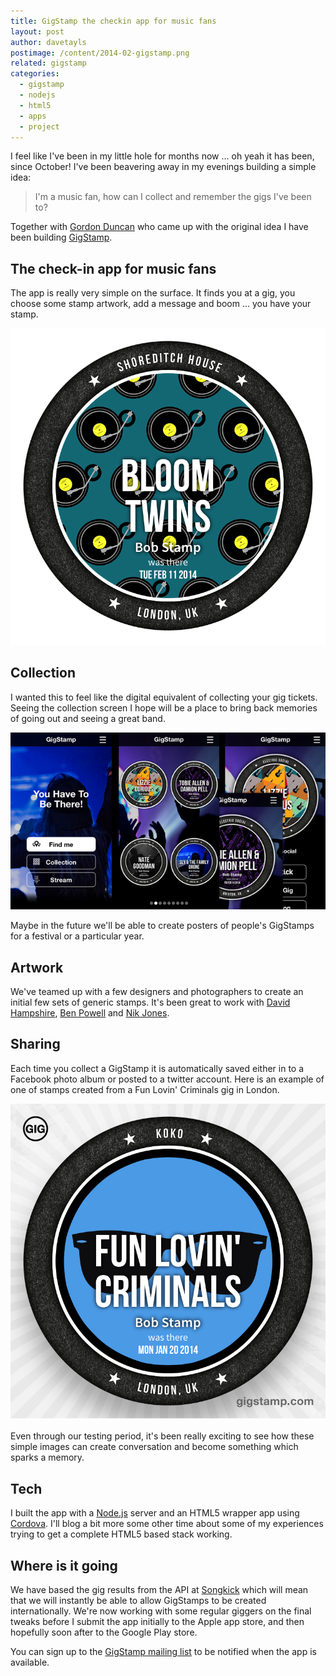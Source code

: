 ```yaml
---
title: GigStamp the checkin app for music fans
layout: post
author: davetayls
postimage: /content/2014-02-gigstamp.png
related: gigstamp
categories: 
  - gigstamp
  - nodejs
  - html5
  - apps
  - project
---
```


I feel like I've been in my little hole for months now ... oh yeah it has been, since October! I've been beavering away in my evenings building a simple idea: 

> I'm a music fan, how can I collect and remember the gigs I've been to?

Together with [Gordon Duncan](http://www.apb-pr.co.uk/) who came up with the original idea I have been building [GigStamp](http://gigstamp.com).

## The check-in app for music fans

The app is really very simple on the surface. It finds you at a gig, you choose some stamp artwork, add a message and boom ... you have your stamp.

![share](/content/2014-02-gigstamp-stamp.png)

## Collection

I wanted this to feel like the digital equivalent of collecting your gig tickets. Seeing the collection screen I hope will be a place to bring back memories of going out and seeing a great band.

![screens](/content/2014-02-gigstamp-screens.png)

Maybe in the future we'll be able to create posters of people's GigStamps for a festival or a particular year.

## Artwork

We've teamed up with a few designers and photographers to create an initial few sets of generic stamps. It's been great to work with [David Hampshire](https://www.behance.net/DavidHampshire), [Ben Powell](http://www.rootcreations.co.uk/) and [Nik Jones](http://www.helloimnik.co.uk/).

## Sharing

Each time you collect a GigStamp it is automatically saved either in to a Facebook photo album or posted to a twitter account. Here is an example of one of stamps created from a Fun Lovin' Criminals gig in London.

![share](/content/2014-02-gigstamp-facebook.png)

Even through our testing period, it's been really exciting to see how these simple images can create conversation and become something which sparks a memory.

## Tech

I built the app with a [Node.js](http://nodejs.org) server and an HTML5 wrapper app using [Cordova](http://cordova.apache.org/). I'll blog a bit more some other time about some of my experiences trying to get a complete HTML5 based stack working.

## Where is it going

We have based the gig results from the API at [Songkick](http://www.songkick.com/) which will mean that we will instantly be able to allow GigStamps to be created internationally. We're now working with some regular giggers on the final tweaks before I submit the app initially to the Apple app store, and then hopefully soon after to the Google Play store.

You can sign up to the [GigStamp mailing list](http://gigstamp.com) to be notified when the app is available.
